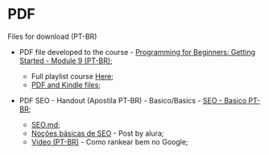 # PDF
Files for download (PT-BR)

* PDF file developed to the course - [Programming for Beginners: Getting Started - Module 9 (PT-BR)](https://dsperax.github.io/#projects);
  * Full playlist course [Here](https://www.youtube.com/playlist?list=PLmqkw6CHug4g-4eIksKO-a_biyxz0-EU-);
  * [PDF and Kindle files](https://github.com/dsperax/pdf-for-download/tree/main/Getting%20Started%20-%20Module%209%20(PT-BR)%20-%20PDF-Kindle);

* PDF SEO - Handout (Apostila PT-BR) - Basico/Basics - [SEO - Basico PT-BR](https://github.com/dsperax/pdf-for-download/tree/main/SEO%20-%20Apostila%20b%C3%A1sica);
  * [SEO.md](https://github.com/dsperax/pdf-for-download/blob/main/SEO%20-%20Apostila%20b%C3%A1sica/SEO.md);
  * [Noções básicas de SEO](https://www.alura.com.br/artigos/nocoes-basicas-de-seo) - Post by alura;
  * [Video (PT-BR)](https://www.youtube.com/watch?v=PfGyzrLGqZ8) - Como rankear bem no Google;
